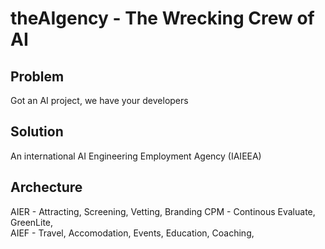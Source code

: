 # theAIgency - The Wrecking Crew of AI

## Problem
Got an AI project, we have your developers

## Solution
An international AI Engineering Employment Agency (IAIEEA)

## Archecture
AIER  - Attracting, Screening, Vetting, Branding
CPM - Continous Evaluate, GreenLite,  
AIEF - Travel, Accomodation, Events, Education, Coaching, 
